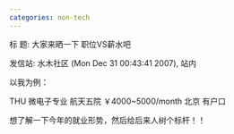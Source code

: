```yaml
---
categories: non-tech
---
```

标  题: 大家来晒一下 职位VS薪水吧

发信站: 水木社区 (Mon Dec 31 00:43:41 2007), 站内



以我为例：



THU    微电子专业   航天五院   ￥4000~5000/month   北京   有户口 



想了解一下今年的就业形势，然后给后来人树个标杆！！ 

